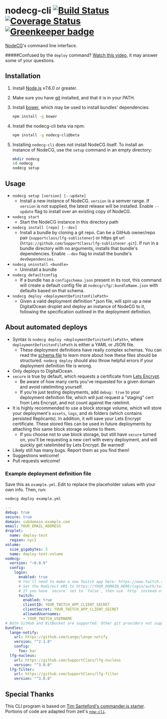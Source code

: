 # nodecg-cli [![Build Status](https://travis-ci.org/nodecg/nodecg-cli.svg?branch=master)](https://travis-ci.org/nodecg/nodecg-cli) [![Coverage Status](https://coveralls.io/repos/github/nodecg/nodecg-cli/badge.svg?branch=master)](https://coveralls.io/github/nodecg/nodecg-cli?branch=master) [![Greenkeeper badge](https://badges.greenkeeper.io/nodecg/nodecg-cli.svg)](https://greenkeeper.io/)

[NodeCG](https://github.com/nodecg/nodecg)'s command line interface.

#####Confused by the `deploy` command? [Watch this video](https://www.youtube.com/watch?v=6k2d5jZT5v8&feature=youtu.be), it may answer some of your questions.

## Installation
1. Install [Node.js](https://nodejs.org/en/) v7.6.0 or greater.
2. Make sure you have [git](http://git-scm.com/) installed, and that it is in your PATH.
3. Install [bower](http://bower.io/), which may be used to install bundles' dependencies:

	```sh
	npm install -g bower
	```

4. Install the nodecg-cli beta via npm:

	```sh
	npm install -g nodecg-cli@beta
	````

5. Installing `nodecg-cli` does not install NodeCG itself. To install an instance of NodeCG, use the `setup` command in an empty directory:

	```sh
	mkdir nodecg
	cd nodecg
	nodecg setup
	```

## Usage
* `nodecg setup [version] [--update]`
	* Install a new instance of NodeCG. `version` is a semver range. If `version` is not supplied, the latest release 
	will be installed. Enable `--update` flag to install over an existing copy of NodeCG.
* `nodecg start`
	* Start the NodeCG instance in this directory path
* `nodecg install [repo] [--dev]`
	* Install a bundle by cloning a git repo. Can be a GitHub owner/repo pair (`supportclass/lfg-sublistener`) or 
	https git url (`https://github.com/SupportClass/lfg-sublistener.git`). If run in a bundle directory with no 
	arguments, installs that bundle's dependencies. Enable `--dev` flag to install the bundle's `devDependencies`.
* `nodecg uninstall <bundle>`
	* Uninstall a bundle
* `nodecg defaultconfig`
	* If a bundle has a `configschema.json` present in its root, this command will create a default config file at 
	`nodecg/cfg/:bundleName.json` with defaults based on that schema.
* `nodecg deploy <deploymentDefinitonFilePath>`
	* Given a valid deployment definition *.json file, will spin up a new DigitalOcean droplet
	and deploy an instance of NodeCG to it, following the specification outlined in the deployment definition.
	
## About automated deploys
- Syntax is `nodecg deploy <deploymentDefinitonFilePath>`, where `deploymentDefinitonFilePath` is either a YAML or JSON file.
  - These deployment definitions have really complex schemas. You can read the [schema file](/schemas/deployment.yml)
  to learn more about how these files should be structured. `nodecg deploy` should also throw helpful errors if your
  deployment definition file is wrong.
- Only deploys to DigitalOcean.
- `secure` is true by default, which requests a certificate from [Lets Encrypt](https://letsencrypt.org/).
  - Be aware of how many certs you've requested for a given domain and avoid ratelimiting yourself.
  - If you're just testing deployments, add `debug: true` to your deployment definition file, which
  will just request a "staging" cert from Lets Encrypt, and not count against the ratelimit.
- It is highly recommended to use a block storage volume, which will store your deployment's `assets`, `logs`,
and `db` folders (which contains persisted Replicants). In addition, it will save your Lets Encrypt certificate. These
stored files can be used in future deployments by attaching this same block storage volume to them.
  - If you choose not to use block storage, but still have `secure` turned on, you'll be requesting a new cert
  with every deployment, and will quickly get ratelimited by Lets Encrypt. Be warned!
- Likely still has many bugs. Report them as you find them!
- Suggestions welcome!
- Pull requests welcome!

### Example deployment definition file
Save this as `example.yml`. Edit to replace the placeholder values with your own info. Then, run:
```sh
nodecg deploy example.yml
```

```yaml
---
debug: true
secure: true
domain: subdomain.example.com
email: YOUR_EMAIL_ADDRESS
droplet:
  name: deploy-test
  region: nyc1
volume:
  size_gigabytes: 3
  name: deploy-test-volume
nodecg:
  version: "~0.8.9"
  config:
    login:
      enabled: true
      # You'll need to make a new Twitch app here: https://www.twitch.tv/kraken/oauth2/clients/new
      # Set the Redirect URI to https://YOUR_DOMAIN_HERE/login/auth/twitch
      # If you have `secure` set to `false`, then use `http` instead of `https` for the Redirect URI.
      twitch:
        enabled: true
        clientID: YOUR_TWITCH_APP_CLIENT_SECRET
        clientSecret: YOUR_TWITCH_APP_CLIENT_SECRET
        allowedUsernames:
        - YOUR_TWITCH_USERNAME
# Both GitHub and BitBucket are supported. Other git providers not supported at this time.
bundles:
  lange-notify:
    url: https://github.com/Lange/lange-notify
    version: "^2.1.0"
    config:
      foo: bar
  lfg-nucleus:
    url: https://github.com/SupportClass/lfg-nucleus
    version: "^3.0.0"
  lfg-filter:
    url: https://github.com/SupportClass/lfg-filter
    version: "^3.0.0"
```

## Special Thanks
This CLI program is based on [Tim Santeford's commander.js starter](https://github.com/tsantef/commander-starter).  
Portions of code are adapted from zeit's [`now-cli`](https://github.com/zeit/now-cli).
